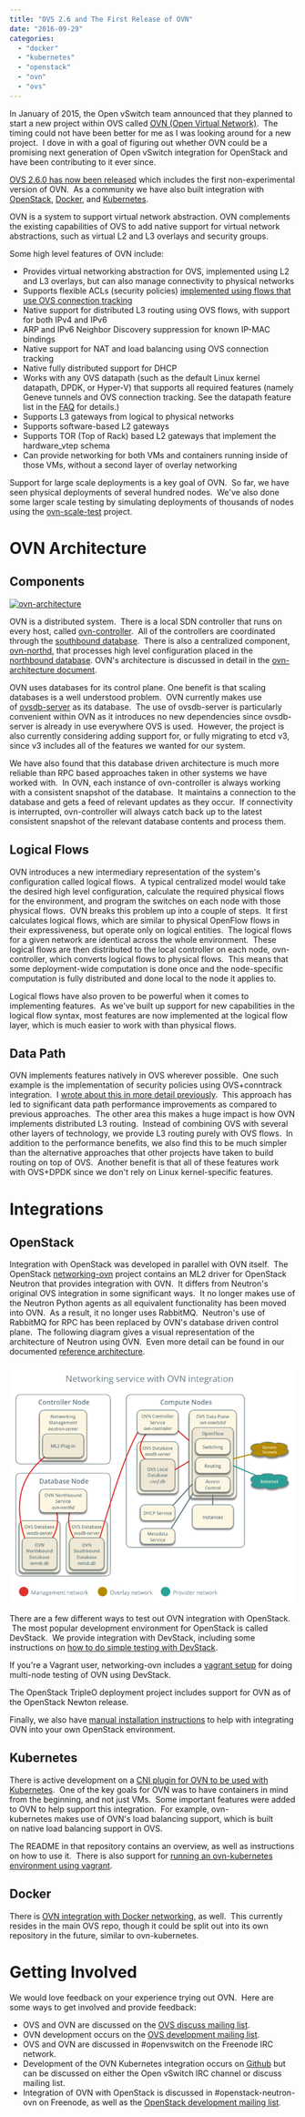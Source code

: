 ```yaml
---
title: "OVS 2.6 and The First Release of OVN"
date: "2016-09-29"
categories: 
  - "docker"
  - "kubernetes"
  - "openstack"
  - "ovn"
  - "ovs"
---
```


In January of 2015, the Open vSwitch team announced that they planned to start a new project within OVS called [OVN (Open Virtual Network)](http://networkheresy.com/2015/01/13/ovn-bringing-native-virtual-networking-to-ovs/).  The timing could not have been better for me as I was looking around for a new project.  I dove in with a goal of figuring out whether OVN could be a promising next generation of Open vSwitch integration for OpenStack and have been contributing to it ever since.

[OVS 2.6.0 has now been released](http://openvswitch.org/pipermail/announce/2016-September/000087.html) which includes the first non-experimental version of OVN.  As a community we have also built integration with [OpenStack](https://github.com/openstack/networking-ovn), [Docker](https://github.com/openvswitch/ovs/blob/master/INSTALL.Docker.md), and [Kubernetes](https://github.com/openvswitch/ovn-kubernetes).

OVN is a system to support virtual network abstraction. OVN complements the existing capabilities of OVS to add native support for virtual network abstractions, such as virtual L2 and L3 overlays and security groups.

Some high level features of OVN include:

- Provides virtual networking abstraction for OVS, implemented using L2 and L3 overlays, but can also manage connectivity to physical networks
- Supports flexible ACLs (security policies) [implemented using flows that use OVS connection tracking](http://blog.russellbryant.net/2015/10/22/openstack-security-groups-using-ovn-acls/)
- Native support for distributed L3 routing using OVS flows, with support for both IPv4 and IPv6
- ARP and IPv6 Neighbor Discovery suppression for known IP-MAC bindings
- Native support for NAT and load balancing using OVS connection tracking
- Native fully distributed support for DHCP
- Works with any OVS datapath (such as the default Linux kernel datapath, DPDK, or Hyper-V) that supports all required features (namely Geneve tunnels and OVS connection tracking. See the datapath feature list in the [FAQ](https://github.com/openvswitch/ovs/blob/master/FAQ.md#general) for details.)
- Supports L3 gateways from logical to physical networks
- Supports software-based L2 gateways
- Supports TOR (Top of Rack) based L2 gateways that implement the hardware\_vtep schema
- Can provide networking for both VMs and containers running inside of those VMs, without a second layer of overlay networking

Support for large scale deployments is a key goal of OVN.  So far, we have seen physical deployments of several hundred nodes.  We've also done some larger scale testing by simulating deployments of thousands of nodes using the [ovn-scale-test](https://github.com/openvswitch/ovn-scale-test) project.

# OVN Architecture

## Components

[![ovn-architecture](https://russellbryantnet.files.wordpress.com/2016/02/ovn-architecture.png?w=584)](https://russellbryantnet.files.wordpress.com/2016/02/ovn-architecture.png)

OVN is a distributed system.  There is a local SDN controller that runs on every host, called [ovn-controller](http://openvswitch.org/support/dist-docs/ovn-controller.8.html).  All of the controllers are coordinated through the [southbound database](http://openvswitch.org/support/dist-docs/ovn-sb.5.html).  There is also a centralized component, [ovn-northd](http://openvswitch.org/support/dist-docs/ovn-northd.8.html), that processes high level configuration placed in the [northbound database](http://openvswitch.org/support/dist-docs/ovn-nb.5.html). OVN's architecture is discussed in detail in the [ovn-architecture document](http://openvswitch.org/support/dist-docs/ovn-architecture.7.html).

OVN uses databases for its control plane. One benefit is that scaling databases is a well understood problem.  OVN currently makes use of [ovsdb-server](http://openvswitch.org/support/dist-docs/ovsdb-server.1.html) as its database.  The use of ovsdb-server is particularly convenient within OVN as it introduces no new dependencies since ovsdb-server is already in use everywhere OVS is used.  However, the project is also currently considering adding support for, or fully migrating to etcd v3, since v3 includes all of the features we wanted for our system.

We have also found that this database driven architecture is much more reliable than RPC based approaches taken in other systems we have worked with.  In OVN, each instance of ovn-controller is always working with a consistent snapshot of the database.  It maintains a connection to the database and gets a feed of relevant updates as they occur.  If connectivity is interrupted, ovn-controller will always catch back up to the latest consistent snapshot of the relevant database contents and process them.

## Logical Flows

OVN introduces a new intermediary representation of the system's configuration called logical flows.  A typical centralized model would take the desired high level configuration, calculate the required physical flows for the environment, and program the switches on each node with those physical flows.  OVN breaks this problem up into a couple of steps.  It first calculates logical flows, which are similar to physical OpenFlow flows in their expressiveness, but operate only on logical entities.  The logical flows for a given network are identical across the whole environment.  These logical flows are then distributed to the local controller on each node, ovn-controller, which converts logical flows to physical flows.  This means that some deployment-wide computation is done once and the node-specific computation is fully distributed and done local to the node it applies to.

Logical flows have also proven to be powerful when it comes to implementing features.  As we've built up support for new capabilities in the logical flow syntax, most features are now implemented at the logical flow layer, which is much easier to work with than physical flows.

## Data Path

OVN implements features natively in OVS wherever possible.  One such example is the implementation of security policies using OVS+conntrack integration.  I [wrote about this in more detail previously](https://blog.russellbryant.net/2015/10/22/openstack-security-groups-using-ovn-acls/).  This approach has led to significant data path performance improvements as compared to previous approaches.  The other area this makes a huge impact is how OVN implements distributed L3 routing.  Instead of combining OVS with several other layers of technology, we provide L3 routing purely with OVS flows.  In addition to the performance benefits, we also find this to be much simpler than the alternative approaches that other projects have taken to build routing on top of OVS.  Another benefit is that all of these features work with OVS+DPDK since we don't rely on Linux kernel-specific features.

# Integrations

## OpenStack

Integration with OpenStack was developed in parallel with OVN itself.  The OpenStack [networking-ovn](https://github.com/openstack/networking-ovn) project contains an ML2 driver for OpenStack Neutron that provides integration with OVN.  It differs from Neutron's original OVS integration in some significant ways.  It no longer makes use of the Neutron Python agents as all equivalent functionality has been moved into OVN.  As a result, it no longer uses RabbitMQ.  Neutron's use of RabbitMQ for RPC has been replaced by OVN's database driven control plane.  The following diagram gives a visual representation of the architecture of Neutron using OVN.  Even more detail can be found in our documented [reference architecture](http://docs.openstack.org/developer/networking-ovn/refarch/refarch.html).

![neutron-ovn-architecture](images/neutron-ovn-architecture.png)

There are a few different ways to test out OVN integration with OpenStack.  The most popular development environment for OpenStack is called DevStack.  We provide integration with DevStack, including some instructions on [how to do simple testing with DevStack](http://docs.openstack.org/developer/networking-ovn/testing.html).

If you're a Vagrant user, networking-ovn includes a [vagrant setup](https://github.com/openstack/networking-ovn/tree/master/vagrant) for doing multi-node testing of OVN using DevStack.

The OpenStack TripleO deployment project includes support for OVN as of the OpenStack Newton release.

Finally, we also have [manual installation instructions](http://docs.openstack.org/developer/networking-ovn/install.html) to help with integrating OVN into your own OpenStack environment.

## Kubernetes

There is active development on a [CNI plugin for OVN to be used with Kubernetes](https://github.com/openvswitch/ovn-kubernetes).  One of the key goals for OVN was to have containers in mind from the beginning, and not just VMs.  Some important features were added to OVN to help support this integration.  For example, ovn-kubernetes makes use of OVN's load balancing support, which is built on native load balancing support in OVS.

The README in that repository contains an overview, as well as instructions on how to use it.  There is also support for [running an ovn-kubernetes environment using vagrant](https://github.com/openvswitch/ovn-kubernetes/tree/master/vagrant).

## Docker

There is [OVN integration with Docker networking](https://github.com/openvswitch/ovs/blob/master/INSTALL.Docker.md), as well.  This currently resides in the main OVS repo, though it could be split out into its own repository in the future, similar to ovn-kubernetes.

# Getting Involved

We would love feedback on your experience trying out OVN.  Here are some ways to get involved and provide feedback:

- OVS and OVN are discussed on the [OVS discuss mailing list](http://mail.openvswitch.org/mailman/listinfo/discuss).
- OVN development occurs on the [OVS development mailing list](http://mail.openvswitch.org/mailman/listinfo/dev).
- OVS and OVN are discussed in #openvswitch on the Freenode IRC network.
- Development of the OVN Kubernetes integration occurs on [Github](https://github.com/openvswitch/ovn-kubernetes) but can be discussed on either the Open vSwitch IRC channel or discuss mailing list.
- Integration of OVN with OpenStack is discussed in #openstack-neutron-ovn on Freenode, as well as the [OpenStack development mailing list](http://lists.openstack.org/cgi-bin/mailman/listinfo/openstack-dev).
